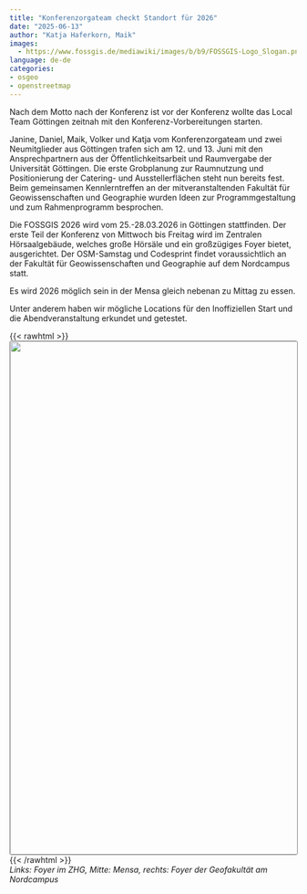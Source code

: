 ```yaml
---
title: "Konferenzorgateam checkt Standort für 2026"
date: "2025-06-13"
author: "Katja Haferkorn, Maik"
images:
  - https://www.fossgis.de/mediawiki/images/b/b9/FOSSGIS-Logo_Slogan.png
language: de-de
categories:
- osgeo
- openstreetmap
---
```


Nach dem Motto nach der Konferenz ist vor der Konferenz wollte das Local Team Göttingen zeitnah mit den Konferenz-Vorbereitungen starten.

Janine, Daniel, Maik, Volker und Katja vom Konferenzorgateam und zwei Neumitglieder aus Göttingen trafen sich am 12. und 13. Juni mit den Ansprechpartnern aus der Öffentlichkeitsarbeit und Raumvergabe der Universität Göttingen. Die erste Grobplanung zur Raumnutzung und Positionierung der Catering- und Ausstellerflächen steht nun bereits fest. Beim gemeinsamen Kennlerntreffen an der mitveranstaltenden Fakultät für Geowissenschaften und Geographie wurden Ideen zur Programmgestaltung und zum Rahmenprogramm besprochen.

Die FOSSGIS 2026 wird vom 25.-28.03.2026 in Göttingen stattfinden. Der erste Teil der Konferenz von Mittwoch bis Freitag wird im Zentralen Hörsaalgebäude, welches große Hörsäle und ein großzügiges Foyer bietet, ausgerichtet.
Der OSM-Samstag und Codesprint findet voraussichtlich an der Fakultät für Geowissenschaften und Geographie auf dem Nordcampus statt.

Es wird 2026 möglich sein in der Mensa gleich nebenan zu Mittag zu essen.

Unter anderem haben wir mögliche Locations für den Inoffiziellen Start und die Abendveranstaltung erkundet und getestet.  



 {{< rawhtml >}}
<img src="/news/images/2025-06-13_Pics_Artikel_Vorort-Termin.png" width="900" style="border: 1px solid #808080; border-radius: 3px;"/></a>
{{< /rawhtml >}}   
*Links: Foyer im ZHG, Mitte: Mensa, rechts: Foyer der Geofakultät am Nordcampus*  

